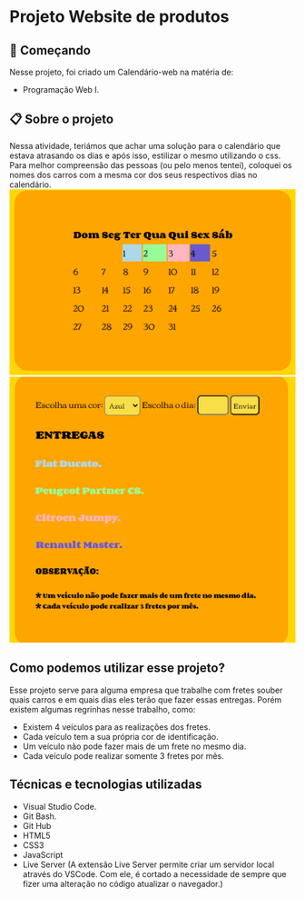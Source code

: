 # Projeto Website de produtos

## 🚀 Começando
 
Nesse projeto, foi criado um Calendário-web na matéria de:
 * Programação Web I.

## 📋 Sobre o projeto

 Nessa atividade, teriámos que achar uma solução para o calendário que estava atrasando os dias e após isso, estilizar o mesmo utilizando o css. Para melhor compreensão das pessoas (ou pelo menos tentei), coloquei os nomes dos carros com a mesma cor dos seus respectivos dias no calendário.
 ![](calendarioentregas.png)
 ![](entregas.png)

## Como podemos utilizar esse projeto?

 Esse projeto serve para alguma empresa que trabalhe com fretes souber quais carros e em quais dias eles terão que fazer essas entregas. Porém existem algumas regrinhas nesse trabalho, como:
 * Existem 4 veículos para as realizações dos fretes.
 * Cada veículo tem a sua própria cor de identificação.
 * Um veículo não pode fazer mais de um frete no mesmo dia.
 * Cada veículo pode realizar somente 3 fretes por mês.

## Técnicas e tecnologias utilizadas

* Visual Studio Code.
* Git Bash.
* Git Hub
* HTML5
* CSS3
* JavaScript
* Live Server (A extensão Live Server permite criar um servidor local através do VSCode. Com ele, é cortado a necessidade de sempre que fizer uma alteração no código atualizar o navegador.)